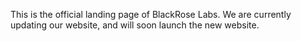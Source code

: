 This is the official landing page of BlackRose Labs. We are currently updating our website, and will soon launch the new website.
